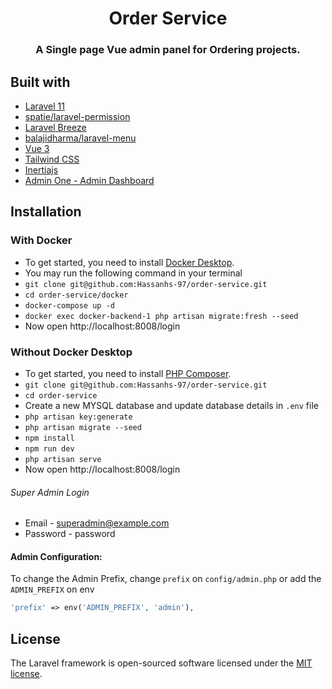 <h1 align="center">Order Service</h1>
<h3 align="center">A Single page Vue admin panel for Ordering projects.</h3>

## Built with
- [Laravel 11](https://github.com/laravel/framework)
- [spatie/laravel-permission](https://github.com/spatie/laravel-permission)
- [Laravel Breeze](https://github.com/laravel/breeze)
- [balajidharma/laravel-menu](https://github.com/balajidharma/laravel-menu)
- [Vue 3](https://vuejs.org/)
- [Tailwind CSS](https://tailwindcss.com/)
- [Inertiajs](https://inertiajs.com/)
- [Admin One - Admin Dashboard](https://github.com/justboil/admin-one-vue-tailwind)

## Installation

### With Docker
- To get started, you need to install [Docker Desktop](https://www.docker.com/).
- You may run the following command in your terminal
- `git clone git@github.com:Hassanhs-97/order-service.git`
- `cd order-service/docker`
- `docker-compose up -d`
- `docker exec docker-backend-1 php artisan migrate:fresh --seed`
- Now open http://localhost:8008/login

### Without Docker Desktop
- To get started, you need to install [PHP Composer](https://getcomposer.org/).
- `git clone git@github.com:Hassanhs-97/order-service.git`
- `cd order-service`
- Create a new MYSQL database and update database details in `.env` file
- `php artisan key:generate`
- `php artisan migrate --seed`
- `npm install`
- `npm run dev`
- `php artisan serve`
- Now open http://localhost:8008/login

###### Super Admin Login
- Email - superadmin@example.com
- Password - password

#### Admin Configuration:

To change the Admin Prefix, change `prefix` on `config/admin.php` or add the `ADMIN_PREFIX` on env 

```php
'prefix' => env('ADMIN_PREFIX', 'admin'),
```

## License

The Laravel framework is open-sourced software licensed under the [MIT license](https://opensource.org/licenses/MIT).

